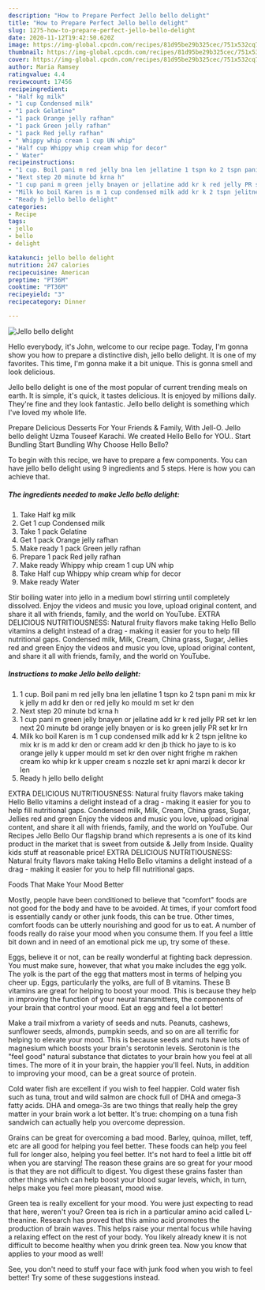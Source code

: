 ```yaml
---
description: "How to Prepare Perfect Jello bello delight"
title: "How to Prepare Perfect Jello bello delight"
slug: 1275-how-to-prepare-perfect-jello-bello-delight
date: 2020-11-12T19:42:50.620Z
image: https://img-global.cpcdn.com/recipes/81d95be29b325cec/751x532cq70/jello-bello-delight-recipe-main-photo.jpg
thumbnail: https://img-global.cpcdn.com/recipes/81d95be29b325cec/751x532cq70/jello-bello-delight-recipe-main-photo.jpg
cover: https://img-global.cpcdn.com/recipes/81d95be29b325cec/751x532cq70/jello-bello-delight-recipe-main-photo.jpg
author: Maria Ramsey
ratingvalue: 4.4
reviewcount: 17456
recipeingredient:
- "Half kg milk"
- "1 cup Condensed milk"
- "1 pack Gelatine"
- "1 pack Orange jelly rafhan"
- "1 pack Green jelly rafhan"
- "1 pack Red jelly rafhan"
- " Whippy whip cream 1 cup UN whip"
- "Half cup Whippy whip cream whip for decor"
- " Water"
recipeinstructions:
- "1 cup. Boil pani m red jelly bna len jellatine 1 tspn ko 2 tspn pani m mix kr k jelly m add kr den or red jelly ko mould m set kr den"
- "Next step 20 minute bd krna h"
- "1 cup pani m green jelly bnayen or jellatine add kr k red jelly PR set kr len next 20 minute bd orange jelly bnayen or is ko green jelly PR set kr lrn"
- "Milk ko boil Karen is m 1 cup condensed milk add kr k 2 tspn jelitne ko mix kr is m add kr den or cream add kr den jb thick ho jaye to is ko orange jelly k upper mould m set kr den over night frighe m rakhen cream ko whip kr k upper cream s nozzle set kr apni marzi k decor kr len"
- "Ready h jello bello delight"
categories:
- Recipe
tags:
- jello
- bello
- delight

katakunci: jello bello delight 
nutrition: 247 calories
recipecuisine: American
preptime: "PT36M"
cooktime: "PT36M"
recipeyield: "3"
recipecategory: Dinner

---
```



![Jello bello delight](https://img-global.cpcdn.com/recipes/81d95be29b325cec/751x532cq70/jello-bello-delight-recipe-main-photo.jpg)

Hello everybody, it's John, welcome to our recipe page. Today, I'm gonna show you how to prepare a distinctive dish, jello bello delight. It is one of my favorites. This time, I'm gonna make it a bit unique. This is gonna smell and look delicious.

Jello bello delight is one of the most popular of current trending meals on earth. It is simple, it's quick, it tastes delicious. It is enjoyed by millions daily. They're fine and they look fantastic. Jello bello delight is something which I've loved my whole life.

Prepare Delicious Desserts For Your Friends &amp; Family, With Jell-O. Jello bello delight Uzma Touseef Karachi. We created Hello Bello for YOU.. Start Bundling Start Bundling Why Choose Hello Bello?


To begin with this recipe, we have to prepare a few components. You can have jello bello delight using 9 ingredients and 5 steps. Here is how you can achieve that.

<!--inarticleads1-->

##### The ingredients needed to make Jello bello delight:

1. Take Half kg milk
1. Get 1 cup Condensed milk
1. Take 1 pack Gelatine
1. Get 1 pack Orange jelly rafhan
1. Make ready 1 pack Green jelly rafhan
1. Prepare 1 pack Red jelly rafhan
1. Make ready  Whippy whip cream 1 cup UN whip
1. Take Half cup Whippy whip cream whip for decor
1. Make ready  Water


Stir boiling water into jello in a medium bowl stirring until completely dissolved. Enjoy the videos and music you love, upload original content, and share it all with friends, family, and the world on YouTube. EXTRA DELICIOUS NUTRITIOUSNESS: Natural fruity flavors make taking Hello Bello vitamins a delight instead of a drag - making it easier for you to help fill nutritional gaps. Condensed milk, Milk, Cream, China grass, Sugar, Jellies red and green Enjoy the videos and music you love, upload original content, and share it all with friends, family, and the world on YouTube. 

<!--inarticleads2-->

##### Instructions to make Jello bello delight:

1. 1 cup. Boil pani m red jelly bna len jellatine 1 tspn ko 2 tspn pani m mix kr k jelly m add kr den or red jelly ko mould m set kr den
1. Next step 20 minute bd krna h
1. 1 cup pani m green jelly bnayen or jellatine add kr k red jelly PR set kr len next 20 minute bd orange jelly bnayen or is ko green jelly PR set kr lrn
1. Milk ko boil Karen is m 1 cup condensed milk add kr k 2 tspn jelitne ko mix kr is m add kr den or cream add kr den jb thick ho jaye to is ko orange jelly k upper mould m set kr den over night frighe m rakhen cream ko whip kr k upper cream s nozzle set kr apni marzi k decor kr len
1. Ready h jello bello delight


EXTRA DELICIOUS NUTRITIOUSNESS: Natural fruity flavors make taking Hello Bello vitamins a delight instead of a drag - making it easier for you to help fill nutritional gaps. Condensed milk, Milk, Cream, China grass, Sugar, Jellies red and green Enjoy the videos and music you love, upload original content, and share it all with friends, family, and the world on YouTube. Our Recipes Jello Bello Our flagship brand which represents a is one of its kind product in the market that is sweet from outside &amp; Jelly from Inside. Quality kids stuff at reasonable price! EXTRA DELICIOUS NUTRITIOUSNESS: Natural fruity flavors make taking Hello Bello vitamins a delight instead of a drag - making it easier for you to help fill nutritional gaps. 

Foods That Make Your Mood Better


Mostly, people have been conditioned to believe that "comfort" foods are not good for the body and have to be avoided. At times, if your comfort food is essentially candy or other junk foods, this can be true. Other times, comfort foods can be utterly nourishing and good for us to eat. A number of foods really do raise your mood when you consume them. If you feel a little bit down and in need of an emotional pick me up, try some of these.

Eggs, believe it or not, can be really wonderful at fighting back depression. You must make sure, however, that what you make includes the egg yolk. The yolk is the part of the egg that matters most in terms of helping you cheer up. Eggs, particularly the yolks, are full of B vitamins. These B vitamins are great for helping to boost your mood. This is because they help in improving the function of your neural transmitters, the components of your brain that control your mood. Eat an egg and feel a lot better!

Make a trail mixfrom a variety of seeds and nuts. Peanuts, cashews, sunflower seeds, almonds, pumpkin seeds, and so on are all terrific for helping to elevate your mood. This is because seeds and nuts have lots of magnesium which boosts your brain's serotonin levels. Serotonin is the "feel good" natural substance that dictates to your brain how you feel at all times. The more of it in your brain, the happier you'll feel. Nuts, in addition to improving your mood, can be a great source of protein.

Cold water fish are excellent if you wish to feel happier. Cold water fish such as tuna, trout and wild salmon are chock full of DHA and omega-3 fatty acids. DHA and omega-3s are two things that really help the grey matter in your brain work a lot better. It's true: chomping on a tuna fish sandwich can actually help you overcome depression. 

Grains can be great for overcoming a bad mood. Barley, quinoa, millet, teff, etc are all good for helping you feel better. These foods can help you feel full for longer also, helping you feel better. It's not hard to feel a little bit off when you are starving! The reason these grains are so great for your mood is that they are not difficult to digest. You digest these grains faster than other things which can help boost your blood sugar levels, which, in turn, helps make you feel more pleasant, mood wise.

Green tea is really excellent for your mood. You were just expecting to read that here, weren't you? Green tea is rich in a particular amino acid called L-theanine. Research has proved that this amino acid promotes the production of brain waves. This helps raise your mental focus while having a relaxing effect on the rest of your body. You likely already knew it is not difficult to become healthy when you drink green tea. Now you know that applies to your mood as well!

See, you don't need to stuff your face with junk food when you wish to feel better! Try  some  of  these  suggestions  instead.

